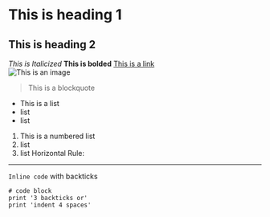 # This is heading 1
## This is heading 2
*This is Italicized* 
**This is bolded** 
[This is a link](https://commonmark.org/help/)  
![This is an image](https://images.pexels.com/photos/414102/pexels-photo-414102.jpeg?auto=compress&cs=tinysrgb&dpr=1&w=500)
> This is a blockquote
* This is a list
* list
* list
1. This is a numbered list
2. list
3. list
Horizontal Rule:
------
`Inline code` with backticks
```
# code block
print '3 backticks or'
print 'indent 4 spaces'
```
